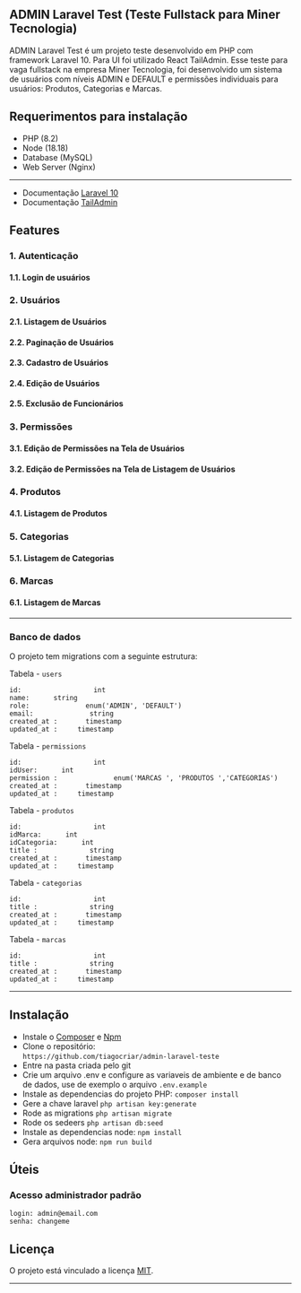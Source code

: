 ## ADMIN Laravel Test (Teste Fullstack para Miner Tecnologia)

ADMIN Laravel Test é um projeto teste desenvolvido em PHP com framework Laravel 10. Para UI foi utilizado React TailAdmin. Esse teste para vaga fullstack na empresa Miner Tecnologia, foi desenvolvido um sistema de usuários com níveis ADMIN e DEFAULT e permissões individuais para usuários: Produtos, Categorias e Marcas.

## Requerimentos para instalação

* PHP (8.2)
* Node (18.18)
* Database (MySQL)
* Web Server (Nginx)

---

* Documentação [Laravel 10](https://laravel.com/docs/10.x)
* Documentação [TailAdmin](https://github.com/TailAdmin/free-react-tailwind-admin-dashboard)

## Features

### 1. Autenticação
#### 1.1. Login de usuários

### 2. Usuários
#### 2.1. Listagem de Usuários
#### 2.2. Paginação de Usuários
#### 2.3. Cadastro de Usuários
#### 2.4. Edição de Usuários
#### 2.5. Exclusão de Funcionários

### 3. Permissões
#### 3.1. Edição de Permissões na Tela de Usuários
#### 3.2. Edição de Permissões na Tela de Listagem de Usuários

### 4. Produtos
#### 4.1. Listagem de Produtos

### 5. Categorias
#### 5.1. Listagem de Categorias

### 6. Marcas
#### 6.1. Listagem de Marcas
---

### Banco de dados

O projeto tem migrations com a seguinte estrutura:

Tabela - `users`

```
id:                  int
name:      string
role:              enum('ADMIN', 'DEFAULT')
email:              string
created_at :       timestamp
updated_at :     timestamp
```

Tabela - `permissions `

```
id:                  int
idUser:      int
permission :              enum('MARCAS ', 'PRODUTOS ','CATEGORIAS')
created_at :       timestamp
updated_at :     timestamp
```

Tabela - `produtos  `

```
id:                  int
idMarca:      int
idCategoria:      int
title :             string
created_at :       timestamp
updated_at :     timestamp
```

Tabela - `categorias  `

```
id:                  int
title :             string
created_at :       timestamp
updated_at :     timestamp
```

Tabela - `marcas  `

```
id:                  int
title :             string
created_at :       timestamp
updated_at :     timestamp
```
---

## Instalação

* Instale o [Composer](https://getcomposer.org/download) e [Npm](https://nodejs.org/en/download)
* Clone o repositório: <br />
`https://github.com/tiagocriar/admin-laravel-teste`
* Entre na pasta criada pelo git
* Crie um arquivo .env e configure as variaveis de ambiente e de banco de dados, use de exemplo o arquivo `.env.example`
* Instale as dependencias do projeto PHP: `composer install`
* Gere a chave laravel `php artisan key:generate`
* Rode as migrations `php artisan migrate`
* Rode os sedeers `php artisan db:seed`
* Instale as dependencias node: `npm install`
* Gera arquivos node: `npm run build`

## Úteis

### Acesso administrador padrão
```plain
login: admin@email.com
senha: changeme
```

## Licença

O projeto está vinculado a licença [MIT](https://opensource.org/licenses/MIT).
****
